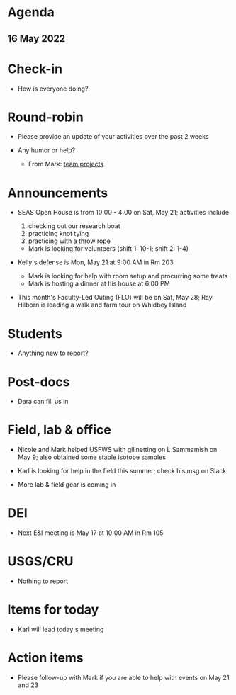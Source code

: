 # Agenda

## 16 May 2022


# Check-in

* How is everyone doing?


# Round-robin

* Please provide an update of your activities over the past 2 weeks

* Any humor or help?
    * From Mark: [team projects](https://dilbert.com/strip/2022-04-24)


# Announcements

* SEAS Open House is from 10:00 - 4:00 on Sat, May 21; activities include
    1) checking out our research boat 
    2) practicing knot tying
    3) practicing with a throw rope
    - Mark is looking for volunteers (shift 1: 10-1; shift 2: 1-4)

* Kelly's defense is Mon, May 21 at 9:00 AM in Rm 203
    - Mark is looking for help with room setup and procurring some treats
    - Mark is hosting a dinner at his house at 6:00 PM

* This month's Faculty-Led Outing (FLO) will be on Sat, May 28; Ray Hilborn is leading a walk and farm tour on Whidbey Island


# Students

* Anything new to report?


# Post-docs

* Dara can fill us in


# Field, lab & office

* Nicole and Mark helped USFWS with gillnetting on L Sammamish on May 9; also obtained some stable isotope samples

* Karl is looking for help in the field this summer; check his msg on Slack

* More lab & field gear is coming in


# DEI

* Next E&I meeting is May 17 at 10:00 AM in Rm 105


# USGS/CRU

* Nothing to report


# Items for today

* Karl will lead today's meeting


# Action items

* Please follow-up with Mark if you are able to help with events on May 21 and 23

